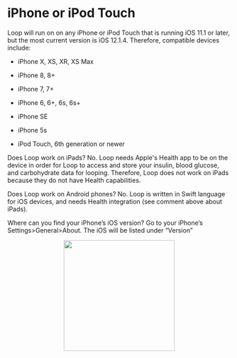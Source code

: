 # iPhone or iPod Touch

Loop will run on on any iPhone or iPod Touch that is running iOS 11.1 or later, but the most current version is iOS 12.1.4. Therefore, compatible devices include:

* iPhone X, XS, XR, XS Max

* iPhone 8, 8+

* iPhone 7, 7+

* iPhone 6, 6+, 6s, 6s+

* iPhone SE

* iPhone 5s

* iPod Touch, 6th generation or newer

Does Loop work on iPads? No. Loop needs Apple's Health app to be on the device in order for Loop to access and store your insulin, blood glucose, and carbohydrate data for looping. Therefore, Loop does not work on iPads because they do not have Health capabilities.

Does Loop work on Android phones? No. Loop is written in Swift language for iOS devices, and needs Health integration (see comment above about iPads).

Where can you find your iPhone’s iOS version?  Go to your iPhone’s Settings>General>About.  The iOS will be listed under “Version”

<p align="center">
<img src="../img/ios.png" width="250">
</p>

